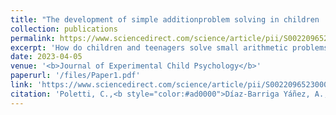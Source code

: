 ```yaml
---
title: "The development of simple additionproblem solving in children : Reliance on automatized counting or memory retrieval depends on both expertise and problemsize"
collection: publications
permalink: https://www.sciencedirect.com/science/article/pii/S0022096523000863
excerpt: 'How do children and teenagers solve small arithmetic problems? Our results support the idea that children use a counting procedure that becomes automatized (as revealed by the priming effect) around 13 years of age'
date: 2023-04-05
venue: '<b>Journal of Experimental Child Psychology</b>'
paperurl: '/files/Paper1.pdf'
link: 'https://www.sciencedirect.com/science/article/pii/S0022096523000863'
citation: 'Poletti, C.,<b style="color:#ad0000">Díaz-Barriga Yáñez, A., Prado, J., & Thevenot, C. (2023). The development of simple addition problem solving in children : Reliance on automatized counting or memory retrieval depends on both expertise and problem size. <b><i>Journal of Experimental Child Psychology</i></b>, 234. https://doi.org/10.1016/j.jecp.2023.105710'
---
```

